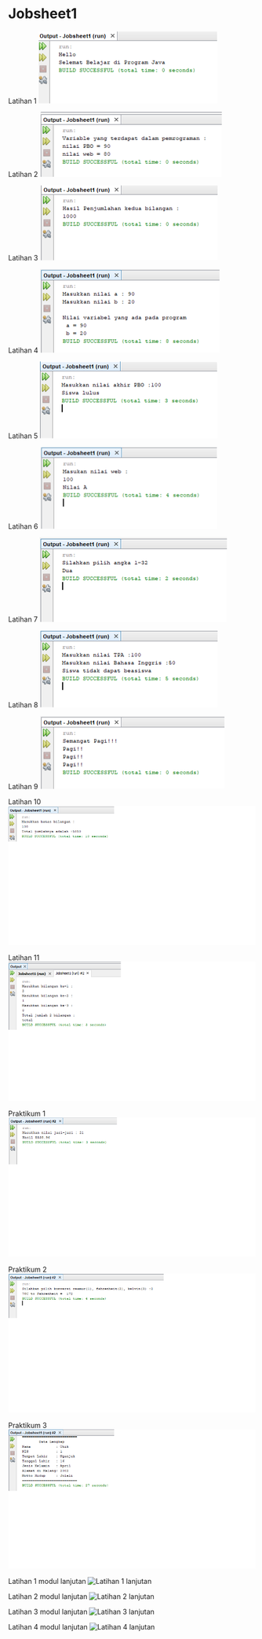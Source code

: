# Jobsheet1
Latihan 1
![Latihan 1](https://github.com/Syauqii/Jobsheet1/blob/master/lat1.png)


Latihan 2
![Latihan 2](https://github.com/Syauqii/Jobsheet1/blob/master/lat2.png)


Latihan 3
![Latihan 3](https://github.com/Syauqii/Jobsheet1/blob/master/lat3.png)


Latihan 4
![Latihan 4](https://github.com/Syauqii/Jobsheet1/blob/master/lat4.png)


Latihan 5
![Latihan 5](https://github.com/Syauqii/Jobsheet1/blob/master/lat5.png)


Latihan 6
![Latihan 6](https://github.com/Syauqii/Jobsheet1/blob/master/lat6.png)


Latihan 7
![Latihan 7](https://github.com/Syauqii/Jobsheet1/blob/master/lat7.png)


Latihan 8
![Latihan 8](https://github.com/Syauqii/Jobsheet1/blob/master/lat8.png)


Latihan 9
![Latihan 9](https://github.com/Syauqii/Jobsheet1/blob/master/lat9.png)


Latihan 10
![Latihan 10](https://github.com/Syauqii/Jobsheet1/blob/master/lat10.png)


Latihan 11
![Latihan 11](https://github.com/Syauqii/Jobsheet1/blob/master/lat11.png)



Praktikum 1 
![Latihan 1](https://github.com/Syauqii/Jobsheet1/blob/master/pra1.png)


Praktikum 2 
![Latihan 2](https://github.com/Syauqii/Jobsheet1/blob/master/pra2.png)


Praktikum 3 
![Latihan 3](https://github.com/Syauqii/Jobsheet1/blob/master/pra3.png)



Latihan 1 modul lanjutan
![Latihan 1 lanjutan](https://github.com/Syauqii/Jobsheet1/blob/master/lat11l.png)


Latihan 2 modul lanjutan
![Latihan 2 lanjutan](https://github.com/Syauqii/Jobsheet1/blob/master/lat12l.png)


Latihan 3 modul lanjutan
![Latihan 3 lanjutan](https://github.com/Syauqii/Jobsheet1/blob/master/lat13l.png)


Latihan 4 modul lanjutan
![Latihan 4 lanjutan](https://github.com/Syauqii/Jobsheet1/blob/master/lat14l.png)
